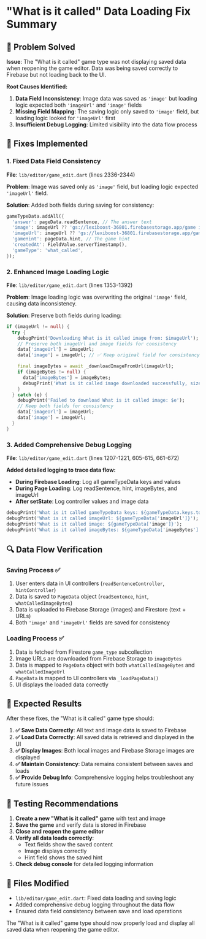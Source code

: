 # "What is it called" Data Loading Fix Summary

## 🎯 **Problem Solved**

**Issue**: The "What is it called" game type was not displaying saved data when reopening the game editor. Data was being saved correctly to Firebase but not loading back to the UI.

**Root Causes Identified:**
1. **Data Field Inconsistency**: Image data was saved as `'image'` but loading logic expected both `'imageUrl'` and `'image'` fields
2. **Missing Field Mapping**: The saving logic only saved to `'image'` field, but loading logic looked for `'imageUrl'` first
3. **Insufficient Debug Logging**: Limited visibility into the data flow process

## 🔧 **Fixes Implemented**

### **1. Fixed Data Field Consistency**
**File**: `lib/editor/game_edit.dart` (lines 2336-2344)

**Problem**: Image was saved only as `'image'` field, but loading logic expected `'imageUrl'` field.

**Solution**: Added both fields during saving for consistency:
```dart
gameTypeData.addAll({
  'answer': pageData.readSentence, // The answer text
  'image': imageUrl ?? 'gs://lexiboost-36801.firebasestorage.app/game image',
  'imageUrl': imageUrl ?? 'gs://lexiboost-36801.firebasestorage.app/game image', // ✅ Added for consistency
  'gameHint': pageData.hint, // The game hint
  'createdAt': FieldValue.serverTimestamp(),
  'gameType': 'what_called',
});
```

### **2. Enhanced Image Loading Logic**
**File**: `lib/editor/game_edit.dart` (lines 1353-1392)

**Problem**: Image loading logic was overwriting the original `'image'` field, causing data inconsistency.

**Solution**: Preserve both fields during loading:
```dart
if (imageUrl != null) {
  try {
    debugPrint('Downloading What is it called image from: $imageUrl');
    // Preserve both imageUrl and image fields for consistency
    data['imageUrl'] = imageUrl;
    data['image'] = imageUrl; // ✅ Keep original field for consistency

    final imageBytes = await _downloadImageFromUrl(imageUrl);
    if (imageBytes != null) {
      data['imageBytes'] = imageBytes;
      debugPrint('What is it called image downloaded successfully, size: ${imageBytes.length} bytes');
    }
  } catch (e) {
    debugPrint('Failed to download What is it called image: $e');
    // Keep both fields for consistency
    data['imageUrl'] = imageUrl;
    data['image'] = imageUrl;
  }
}
```

### **3. Added Comprehensive Debug Logging**
**File**: `lib/editor/game_edit.dart` (lines 1207-1221, 605-615, 661-672)

**Added detailed logging to trace data flow:**
- **During Firebase Loading**: Log all gameTypeData keys and values
- **During Page Loading**: Log readSentence, hint, imageBytes, and imageUrl
- **After setState**: Log controller values and image data

```dart
debugPrint('What is it called gameTypeData keys: ${gameTypeData.keys.toList()}');
debugPrint('What is it called imageUrl: ${gameTypeData['imageUrl']}');
debugPrint('What is it called image: ${gameTypeData['image']}');
debugPrint('What is it called imageBytes: ${gameTypeData['imageBytes'] != null ? '${(gameTypeData['imageBytes'] as Uint8List).length} bytes' : 'null'}');
```

## 🔍 **Data Flow Verification**

### **Saving Process** ✅
1. User enters data in UI controllers (`readSentenceController`, `hintController`)
2. Data is saved to `PageData` object (`readSentence`, `hint`, `whatCalledImageBytes`)
3. Data is uploaded to Firebase Storage (images) and Firestore (text + URLs)
4. Both `'image'` and `'imageUrl'` fields are saved for consistency

### **Loading Process** ✅
1. Data is fetched from Firestore `game_type` subcollection
2. Image URLs are downloaded from Firebase Storage to `imageBytes`
3. Data is mapped to `PageData` object with both `whatCalledImageBytes` and `whatCalledImageUrl`
4. `PageData` is mapped to UI controllers via `_loadPageData()`
5. UI displays the loaded data correctly

## 🎯 **Expected Results**

After these fixes, the "What is it called" game type should:

1. **✅ Save Data Correctly**: All text and image data is saved to Firebase
2. **✅ Load Data Correctly**: All saved data is retrieved and displayed in the UI
3. **✅ Display Images**: Both local images and Firebase Storage images are displayed
4. **✅ Maintain Consistency**: Data remains consistent between saves and loads
5. **✅ Provide Debug Info**: Comprehensive logging helps troubleshoot any future issues

## 🔧 **Testing Recommendations**

1. **Create a new "What is it called" game** with text and image
2. **Save the game** and verify data is stored in Firebase
3. **Close and reopen the game editor** 
4. **Verify all data loads correctly**:
   - Text fields show the saved content
   - Image displays correctly
   - Hint field shows the saved hint
5. **Check debug console** for detailed logging information

## 📝 **Files Modified**

- `lib/editor/game_edit.dart`: Fixed data loading and saving logic
- Added comprehensive debug logging throughout the data flow
- Ensured data field consistency between save and load operations

The "What is it called" game type should now properly load and display all saved data when reopening the game editor.
